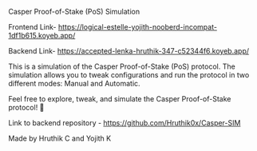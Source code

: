 Casper Proof-of-Stake (PoS) Simulation

Frontend Link- https://logical-estelle-yojith-nooberd-incompat-1df1b615.koyeb.app/

Backend Link- https://accepted-lenka-hruthik-347-c52344f6.koyeb.app/

This is a simulation of the Casper Proof-of-Stake (PoS) protocol. The simulation allows you to tweak configurations and run the protocol in two different modes: Manual and Automatic.

Feel free to explore, tweak, and simulate the Casper Proof-of-Stake protocol! 🚀

Link to backend repository - https://github.com/Hruthik0x/Casper-SIM

Made by Hruthik C and Yojith K
